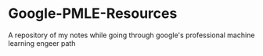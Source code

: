 # Google-PMLE-Resources

A repository of my notes while going through google's professional machine learning engeer path

